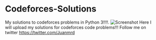 # Codeforces-Solutions
My solutions to codeforces problems in Python 3!!!!.
![Screenshot](https://user-images.githubusercontent.com/65880991/91224046-80298b80-e6ef-11ea-80ca-2d072a7ed095.png)
Here I will upload my solutions for codeforces code problems!!!
Follow me on twitter
https://twitter.com/Juanmrd
